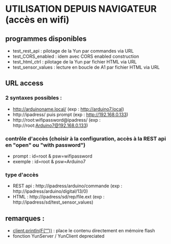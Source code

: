 # UTILISATION DEPUIS NAVIGATEUR (accès en wifi)

## programmes disponibles
* test_rest_api      : pilotage de la Yun par commandes via URL
* test_CORS_enabled  : idem avec CORS enabled construction
* test_html_ctrl     : pilotage de la Yun par fichier HTML via URL
* test_sensor_values : lecture en boucle de A1 par fichier HTML via URL


## URL access
### 2 syntaxes possibles :
* http://arduinoname.local/          (exp : http://arduino7.local)
* http://ipadress/ puis prompt       (exp : http://192.168.0.133)
* http://root:wifipassword@ipadress/ (exp : http://root:Arduino7@192.168.0.133)

### contrôle d'accès (choisir à la configuration, accès à la REST api en "open" ou "with password")
* prompt  : id=root & psw=wifipassword
* exemple : id=root & psw=Arduino7

### type d'accès
* REST api : http://ipadress/arduino/commande (exp : http://ipadress/arduino/digital/13/0)
* HTML     : http://ipadress/sd/rep/file.ext  (exp : http://ipadress/sd/test_sensor_values)

## remarques :   
* [client.println(F(“”))](https://forum.arduino.cc/t/client-println-f/154089) : place le contenu directement en mémoire flash
* fonction YunServer / YunClient depreciated


